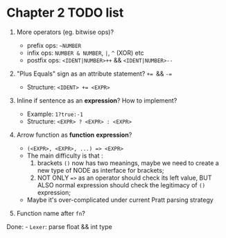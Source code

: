 # Chapter 2 TODO list

1. More operators (eg. bitwise ops)?
    - prefix ops: `~NUMBER`
    - infix ops: `NUMBER & NUMBER`, `|`, `^` (XOR) etc
    - postfix ops: `<IDENT|NUMBER>++` && `<IDENT|NUMBER>--`

2. "Plus Equals" sign as an attribute statement? `+= `&& `-=`
    - Structure: `<IDENT> += <EXPR>`

3. Inline if sentence as an **expression**? How to implement? 
    - Example: `1?true:-1`
    - Structure: `<EXPR> ? <EXPR> : <EXPR>`

4. Arrow function as  **function**  **expression**?
    - `(<EXPR>, <EXPR>, ...) => <EXPR>`
    - The main difficulty is that :
        1. brackets `()` now has two meanings, maybe we need to create a new type of NODE as interface for brackets;
        2. NOT ONLY `=>` as an operator should check its left value, BUT ALSO normal expression should check the legitimacy of `()` expression;
    - Maybe it's over-complicated under current Pratt parsing strategy

5. Function name after `fn`?

Done:
    - `Lexer`: parse float && int type
